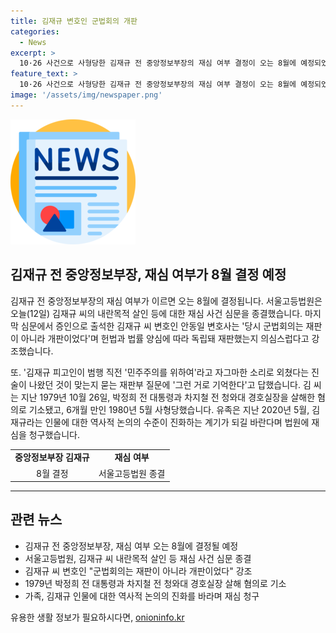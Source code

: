 ```yaml
---
title: 김재규 변호인 군법회의 개판
categories:
  - News
excerpt: >
  10·26 사건으로 사형당한 김재규 전 중앙정보부장의 재심 여부 결정이 오는 8월에 예정되었다. 서울고등법원은 내란목적 살인 등 혐의에 대한 재심 사건 심문을 종결했다. 김재규 변호인은 군법회의가 재판이 아닌 개판이었다고 주장하며 재판의 공정성을 의심했고, 피고인이 범행 직전 민주주의를 위하여라고 외쳤다는 진술을 증언하였다. 김재규는 1979년 박정희 대통령과 차지철 경호실장을 살해한 혐의로 1980년 사형 당했으며, 유족은 지난해 재심을 청구하였다.
feature_text: >
  10·26 사건으로 사형당한 김재규 전 중앙정보부장의 재심 여부 결정이 오는 8월에 예정되었다. 서울고등법원은 내란목적 살인 등 혐의에 대한 재심 사건 심문을 종결했다. 김재규 변호인은 군법회의가 재판이 아닌 개판이었다고 주장하며 재판의 공정성을 의심했고, 피고인이 범행 직전 민주주의를 위하여라고 외쳤다는 진술을 증언하였다. 김재규는 1979년 박정희 대통령과 차지철 경호실장을 살해한 혐의로 1980년 사형 당했으며, 유족은 지난해 재심을 청구하였다.
image: '/assets/img/newspaper.png'
---
```


<p><img src="/assets/img/newspaper.png" alt="kimp 속보" /></p>

<h2 data-ke-size="size26">김재규 전 중앙정보부장, 재심 여부가 8월 결정 예정</h2>

<p data-ke-size="size16">김재규 전 중앙정보부장의 재심 여부가 이르면 오는 8월에 결정됩니다. 서울고등법원은 오늘(12일) 김재규 씨의 내란목적 살인 등에 대한 재심 사건 심문을 종결했습니다. 마지막 심문에서 증인으로 출석한 김재규 씨 변호인 안동일 변호사는 '당시 군법회의는 재판이 아니라 개판이었다'며 헌법과 법률 양심에 따라 독립돼 재판했는지 의심스럽다고 강조했습니다.</p>

<p data-ke-size="size16">또. '김재규 피고인이 범행 직전 '민주주의를 위하여'라고 자그마한 소리로 외쳤다는 진술이 나왔던 것이 맞는지 묻는 재판부 질문에 '그런 거로 기억한다'고 답했습니다. 김 씨는 지난 1979년 10월 26일, 박정희 전 대통령과 차지철 전 청와대 경호실장을 살해한 혐의로 기소됐고, 6개월 만인 1980년 5월 사형당했습니다. 유족은 지난 2020년 5월, 김재규라는 인물에 대한 역사적 논의의 수준이 진화하는 계기가 되길 바란다며 법원에 재심을 청구했습니다.</p>

<table>
  <tr>
    <td style="text-align: center; height: 17px;"><b>중앙정보부장 김재규</b></td>
    <td style="text-align: center; height: 17px;"><b>재심 여부</b></td>
  </tr>
  <tr>
    <td style="text-align: center; height: 17px;">8월 결정</td>
    <td style="text-align: center; height: 17px;">서울고등법원 종결</td>
  </tr>
</table>

<hr>

<h2 data-ke-size="size26">관련 뉴스</h2>

<ul>
  <li>김재규 전 중앙정보부장, 재심 여부 오는 8월에 결정될 예정</li>
  <li>서울고등법원, 김재규 씨 내란목적 살인 등 재심 사건 심문 종결</li>
  <li>김재규 씨 변호인 "군법회의는 재판이 아니라 개판이었다" 강조</li>
  <li>1979년 박정희 전 대통령과 차지철 전 청와대 경호실장 살해 혐의로 기소</li>
  <li>가족, 김재규 인물에 대한 역사적 논의의 진화를 바라며 재심 청구</li>
</ul>
유용한 생활 정보가 필요하시다면, <a href="https://onioninfo.kr" rel="dofollow">onioninfo.kr</a>


